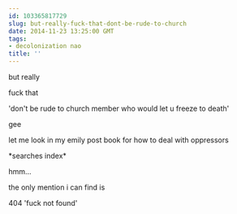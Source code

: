 ```yaml
---
id: 103365817729
slug: but-really-fuck-that-dont-be-rude-to-church
date: 2014-11-23 13:25:00 GMT
tags:
- decolonization nao
title: ''
---
```

<p>but really</p>

<p>fuck that</p>

<p>'don't be rude to church member who would let u freeze to death'</p>

<p>gee</p>

<p>let me look in my emily post book for how to deal with oppressors</p>

<p>*searches index*</p>

<p>hmm&#8230;</p>

<p>the only mention i can find is</p>

<p>404 'fuck not found'</p>